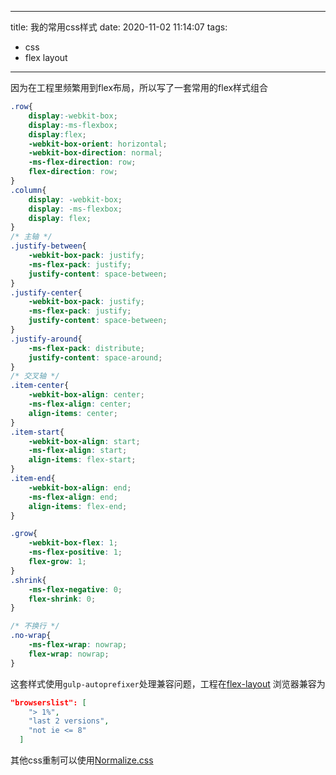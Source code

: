 <!--
 * @作者: 刘时满
 * @Date: 2020-11-02 11:14:07
 * @LastEditTime: 2020-11-03 15:41:51
 * @版本: [1.0]
 * @版权: 国泰新点软件股份有限公司
 * @描述: 
-->
---
title: 我的常用css样式
date: 2020-11-02 11:14:07
tags:
- css
- flex layout
---

因为在工程里频繁用到flex布局，所以写了一套常用的flex样式组合
<!--more-->

```css
.row{
    display:-webkit-box;
    display:-ms-flexbox;
    display:flex;
    -webkit-box-orient: horizontal;
    -webkit-box-direction: normal;
    -ms-flex-direction: row;
    flex-direction: row;
}
.column{
    display: -webkit-box;
    display: -ms-flexbox;
    display: flex;
}
/* 主轴 */
.justify-between{
    -webkit-box-pack: justify;
    -ms-flex-pack: justify;
    justify-content: space-between;
}
.justify-center{
    -webkit-box-pack: justify;
    -ms-flex-pack: justify;
    justify-content: space-between;
}
.justify-around{
    -ms-flex-pack: distribute;
    justify-content: space-around;
}
/* 交叉轴 */
.item-center{
    -webkit-box-align: center;
    -ms-flex-align: center;
    align-items: center;
}
.item-start{
    -webkit-box-align: start;
    -ms-flex-align: start;
    align-items: flex-start;
}
.item-end{
    -webkit-box-align: end;
    -ms-flex-align: end;
    align-items: flex-end;
}

.grow{
    -webkit-box-flex: 1;
    -ms-flex-positive: 1;
    flex-grow: 1;
}
.shrink{
    -ms-flex-negative: 0;
    flex-shrink: 0;
}

/* 不换行 */
.no-wrap{
    -ms-flex-wrap: nowrap;
    flex-wrap: nowrap;
}
```
这套样式使用`gulp-autoprefixer`处理兼容问题，工程在[flex-layout](https://github.com/1sm23/flex-layout.git)
浏览器兼容为
```json
"browserslist": [
    "> 1%",
    "last 2 versions",
    "not ie <= 8"
  ]
```
其他css重制可以使用[Normalize.css](https://necolas.github.io/normalize.css/)
